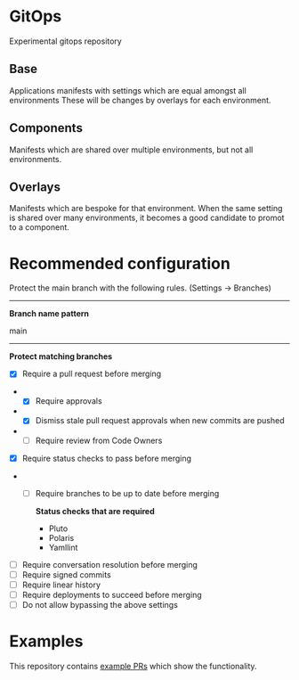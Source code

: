 # GitOps
Experimental gitops repository

## Base
Applications manifests with settings which are equal amongst all environments
These will be changes by overlays for each environment.

## Components
Manifests which are shared over multiple environments, but not all environments.

## Overlays
Manifests which are bespoke for that environment.
When the same setting is shared over many environments, it becomes a good candidate to promot to a component.

# Recommended configuration
Protect the main branch with the following rules. (Settings -> Branches)

---
**Branch name pattern**

main

---
**Protect matching branches**
- [x] Require a pull request before merging
- - [x] Require approvals
- - [x] Dismiss stale pull request approvals when new commits are pushed
- - [ ] Require review from Code Owners
- [x] Require status checks to pass before merging 
- - [ ] Require branches to be up to date before merging
    
    **Status checks that are required**
    - Pluto
    - Polaris
    - Yamllint
- [ ] Require conversation resolution before merging
- [ ] Require signed commits 
- [ ] Require linear history 
- [ ] Require deployments to succeed before merging 
- [ ] Do not allow bypassing the above settings 

# Examples
This repository contains [example PRs](https://github.com/waaghals/gitops/pulls?q=is%3Apr+label%3Aexample) which show the functionality.